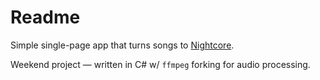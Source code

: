 # Readme

Simple single-page app that turns songs to [Nightcore](https://en.wikipedia.org/wiki/Nightcore). 

Weekend project — written in C# w/ `ffmpeg` forking for audio processing.

